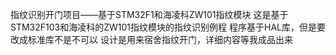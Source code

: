 指纹识别开门项目——基于STM32F1和海凌科ZW101指纹模块
这是基于STM32F103和海凌科的ZW101指纹模块的指纹识别例程
程序基于HAL库，但是要改成标准库不是不可以
设计是用来宿舍指纹开门，详细内容等我成品出来
